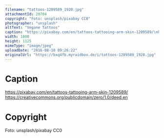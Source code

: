 ```yaml
---
filename: "tattoos-1209589_1920.jpg"
attachmentId: 20704
copyright: "Foto: unsplash/pixabay CC0"
photographer: "unsplash"
altText: "Vegane Tattoos"
caption: "https://pixabay.com/en/tattoos-tattooing-arm-skin-1209589/\nhttps://creativecommons.org/publicdomain/zero/1.0/deed.en"
width: 1800
height: 1125
mimeType: "image/jpeg"
uploadDate: "2016-08-10 09:26:22"
originalUrl: "https://bxq4fb.myraidbox.de/i/tattoos-1209589_1920.jpg"
---
```


# Caption

https://pixabay.com/en/tattoos-tattooing-arm-skin-1209589/
https://creativecommons.org/publicdomain/zero/1.0/deed.en

# Copyright

Foto: unsplash/pixabay CC0
